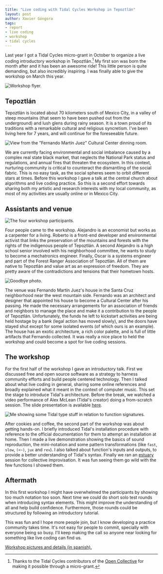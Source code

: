 ```yaml
---
title: "Live coding with Tidal Cycles Workshop in Tepoztlán"
layout: post
author: Xavier Góngora
tags:
- report
- live coding
- workshop
- tidal cycles
---
```

Last year I got a Tidal Cycles micro-grant in October to organize a live coding introductory workshop in Tepoztlán.[^1]
My first son was born the month after and it has been an awesome ride!
This little person is quite demanding, but also incredibly inspiring.
I was finally able to give the workshop on March this year.

[^1]: Thanks to the Tidal Cycles contributors of the [Open Collective](https://opencollective.com/tidalcycles) for making it possible through a micro-grant.

![Workshop flyer.](/imgs/2024-tidal-init/cartel.png)

## Tepoztlán

Tepoztlán is located about 70 kilometers south of Mexico City,
in a valley of steep mountains (that seem to have been pushed out from the underground) and lush glens during rainy season.
It is a town proud of its traditions with a remarkable cultural and religious syncretism.
I've been living here for 7 years, and will continue for the foreseeable future.

![View from the "Fernando Martín Juez" Cultural Center dinning room.](/imgs/2024-tidal-init/5.jpg)

We are currently facing environmental and social imbalance caused by a complex
real state black market, that neglects the National Park status and regulations,
and annual fires that threaten the ecosystem.
In this context, nurturing community is critical to counteract the dismantling of the social fabric.
This is no easy task, as the social spheres seem to orbit different stars at times.
Before this workshop I gave a talk at the central church about algorithms and live coding practice.
So this is a second effort towards sharing both my artistic and research interests with my local community,
as most of my activities are usually online or in Mexico City.

## Assistants and venue

![The four workshop participants.](/imgs/2024-tidal-init/7.jpg)

Four people came to the workshop. Alejandro is an economist but works as a carpenter for a living.
Roberto is a front-end developer and environmental activist that links the preservation of the mountains and forests with
the rights of the indigenous people of Tepoztlán.
A second Alejandro is a high school senior involved with his neighborhood committee, he wants to study to become a mechatronics engineer.
Finally, Oscar is a systems engineer and part of the Forest Ranger Association of Tepoztlán.
All of them are native to Tepoztlán and value art as an expression of freedom.
They are pretty aware of the contradictions and tensions that their hometown hosts.

![Goodbye photo.](/imgs/2024-tidal-init/8.jpg)

The venue was Fernando Martín Juez's house in the Santa Cruz neighborhood near the west mountain side.
Fernando was an architect and designer that appointed his house to become a Cultural Center after his passing.
He made the necessary arrangements for an association of friends and neighbors to manage the place and make it a contribution to the people of Tepoztlán.
Unfortunately, the funds he left to kickstart activities are being held hostage by a bank (legal action has moved slowly),
and the doors have stayed shut except for some isolated events (of which ours is an example).
The house has an exotic architecture, a rich color palette, and is full of little artifacts that Fernando collected.
It was really a nice place to held the workshop and could become a spot for live coding sessions.

## The workshop

For the first half of the workshop I gave an introductory talk.
First we discussed free and open source software as a
strategy to harness community efforts and build people centered technology.
Then I talked about what live coding in general, sharing some online references and
broadly explained what it meant in the context of computer music.
This set the stage to introduce Tidal's architecture.
Before the break, we watched a video performance of Alex McLean (Tidal's creator) doing a from-scratch session.
The slide presentation is available [here](https://docs.google.com/presentation/d/e/2PACX-1vQ8h38f0t9CYkyP1UftIe1l-mmtrQjxeYh7i5sU4nfKoINEiV3xXKlgnFXlWsV3QWcKoNI94d-5RFfU/pub?start=false&loop=false&delayms=0).

![Me showing some Tidal type stuff in relation to function signatures.](/imgs/2024-tidal-init/3.jpg)

After cookies and coffee, the second part of the workshop was about getting hands-on.
I briefly introduced Tidal's installation procedure with reference to the official documentation for them to attempt an installation at home.
Then I made a live demonstration showing the basics of sound reproduction, the mini-notation and some pattern
transformations (like `fast`, `slow`, `(<~)`, `jux` and `rev`).
I also talked about function's inputs and outputs, to provide a better understanding of Tidal's syntax.
Finally we ran an [estuary](https://estuary.mcmaster.ca) session for collective improvisation.
It was fun seeing them go wild with the few functions I showed them.

## Aftermath

In this first workshop I might have overwhelmed the participants by showing too much notation too soon.
Next time we could do short solo test rounds when introducing syntax elements.
This might improve the understanding of all and help build confidence.
Furthermore, those rounds could be structured by following an introductory tutorial.

This was fun and I hope more people join, but I know developing a practice community takes time.
It's not easy for people to commit, specially with everyone being so busy.
I'll keep making the call so anyone near looking for something like live coding can find us.

[Workshop pictures and details (in spanish).](/actividades/2024-tidal-init.html)
